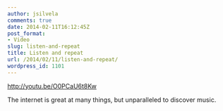 ```yaml
---
author: jsilvela
comments: true
date: 2014-02-11T16:12:45Z
post_format:
- Video
slug: listen-and-repeat
title: Listen and repeat
url: /2014/02/11/listen-and-repeat/
wordpress_id: 1101
---
```


http://youtu.be/O0PCaU6t8Kw



The internet is great at many things, but unparalleled to discover music.
